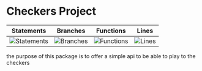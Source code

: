 # Checkers Project
| Statements | Branches | Functions | Lines |
| -----------|----------|-----------|-------|
| ![Statements](https://img.shields.io/badge/Coverage-97.14%25-brightgreen.svg "Make me better!") | ![Branches](https://img.shields.io/badge/Coverage-97.14%25-brightgreen.svg "Make me better!") | ![Functions](https://img.shields.io/badge/Coverage-100%25-brightgreen.svg "Make me better!") | ![Lines](https://img.shields.io/badge/Coverage-100%25-brightgreen.svg "Make me better!") |

the purpose of this package is to offer a simple api to be able to play to the checkers
